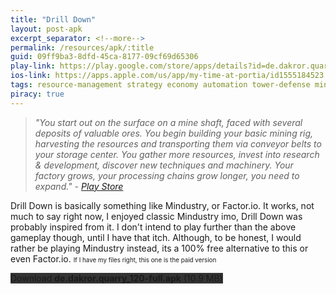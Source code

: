 ```yaml
---
title: "Drill Down"
layout: post-apk
excerpt_separator: <!--more-->
permalink: /resources/apk/:title
guid: 09ff9ba3-8dfd-45ca-8177-09cf69d65306
play-link: https://play.google.com/store/apps/details?id=de.dakror.quarry
ios-link: https://apps.apple.com/us/app/my-time-at-portia/id1555184523
tags: resource-management strategy economy automation tower-defense minimalist crafting
piracy: true
---
```


> _"You start out on the surface on a mine shaft, faced with several deposits of valuable ores. You begin building your basic mining rig, harvesting the resources and transporting them via conveyor belts to your storage center. You gather more resources, invest into research & development, discover new techniques and machinery. Your factory grows, your processing chains grow longer, you need to expand." - <a href="https://play.google.com/store/apps/details?id=de.dakror.quarry" target="_blank">Play Store</a>_

Drill Down is basically something like Mindustry, or Factor.io. It works, not much to say right now, I enjoyed classic Mindustry imo, Drill Down was probably inspired from it. <!--more-->I don't intend to play further than the above gameplay though, until I have that itch. Although, to be honest, I would rather be playing Mindustry instead, its a 100% free alternative to this or even Factor.io. <span style="font-size:70%">If I have my files right, this one is the paid version</span>

<div class="text-center">
    <a class="btn btn-dark btn-block w-100" onclick='apk("de.dakror.quarry_120-full.apk")' target="_blank" style="text-decoration: none; background-color: #333;"> Download <b>de.dakror.quarry_120-full.apk</b> (10.9 MB)</a>
</div>
